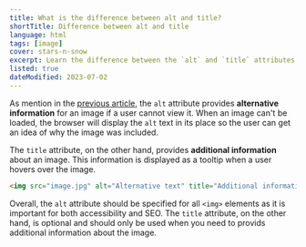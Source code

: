 ```yaml
---
title: What is the difference between alt and title?
shortTitle: Difference between alt and title
language: html
tags: [image]
cover: stars-n-snow
excerpt: Learn the difference between the `alt` and `title` attributes on images in HTML.
listed: true
dateModified: 2023-07-02
---
```


As mention in the [previous article](/html/s/image-alt), the `alt` attribute provides **alternative information** for an image if a user cannot view it. When an image can't be loaded, the browser will display the `alt` text in its place so the user can get an idea of why the image was included.

The `title` attribute, on the other hand, provides **additional information** about an image. This information is displayed as a tooltip when a user hovers over the image.

```html
<img src="image.jpg" alt="Alternative text" title="Additional information">
```

Overall, the `alt` attribute should be specified for all `<img>` elements as it is important for both accessibility and SEO. The `title` attribute, on the other hand, is optional and should only be used when you need to provids additional information about the image.
